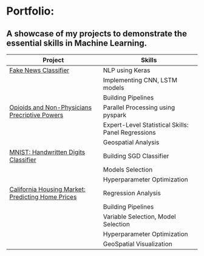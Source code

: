 # Portfolio: 
## A showcase of my projects to demonstrate the essential skills in Machine Learning.
 
 | Project | Skills | 
 |---| ---|
 |<a href='https://github.com/arshsinghphd/Portfolio/tree/main/FakeNewsClassifier'>Fake News Classifier</a> | NLP using Keras |
 || Implementing CNN, LSTM models|
 || Building Pipelines |
 |<a href='https://github.com/arshsinghphd/Portfolio/tree/main/OpioidsAndNonPhysicians'>Opioids and Non-Physicians Precriptive Powers</a>| Parallel Processing using pyspark|
 ||Expert-Level Statistical Skills: Panel Regressions|
 ||Geospatial Analysis |
 |<a href='https://github.com/arshsinghphd/Portfolio/tree/main/MNIST'>MNIST: Handwritten Digits Classifier</a>|  Building SGD Classifier |
 | |Models Selection|
 ||Hyperparameter Optimization |
 |<a href='https://github.com/ageron/handson-ml/tree/master/datasets/housing'>California Housing Market: Predicting Home Prices</a>|  Regression Analysis |
 | |Building Pipelines|
 | |Variable Selection, Model Selection  |
 ||Hyperparameter Optimization |
 ||GeoSpatial Visualization|
 
 
 
 
